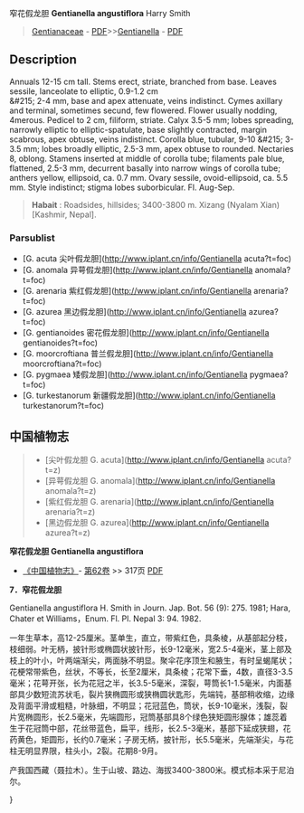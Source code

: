 窄花假龙胆 **Gentianella angustiflora** Harry Smith

> [Gentianaceae](http://www.iplant.cn/info/Gentianaceae?t=foc) - [PDF](http://www.iplant.cn/foc/pdf/Gentianaceae.pdf)>>[Gentianella](http://www.iplant.cn/info/Gentianella?t=foc) - [PDF](http://www.iplant.cn/foc/pdf/Gentianella.pdf)

## Description

Annuals 12-15 cm tall. Stems erect, striate, branched from base. Leaves sessile, lanceolate to elliptic, 0.9-1.2 cm<BR> &amp;#215; 2-4 mm, base and apex attenuate, veins indistinct. Cymes axillary and terminal, sometimes secund, few flowered. Flower usually nodding, 4merous. Pedicel to 2 cm, filiform, striate. Calyx 3.5-5 mm; lobes spreading, narrowly elliptic to elliptic-spatulate, base slightly contracted, margin scabrous, apex obtuse, veins indistinct. Corolla blue, tubular, 9-10 &amp;#215; 3-3.5 mm; lobes broadly elliptic, 2.5-3 mm, apex obtuse to rounded. Nectaries 8, oblong. Stamens inserted at middle of corolla tube; filaments pale blue, flattened, 2.5-3 mm, decurrent basally into narrow wings of corolla tube; anthers yellow, ellipsoid, ca. 0.7 mm. Ovary sessile, ovoid-ellipsoid, ca. 5.5 mm. Style indistinct; stigma lobes suborbicular. Fl. Aug-Sep.

> **Habait** : 
> Roadsides, hillsides; 3400-3800 m. Xizang (Nyalam Xian) [Kashmir, Nepal].

### Parsublist

* [G.  acuta  尖叶假龙胆](http://www.iplant.cn/info/Gentianella acuta?t=foc)
* [G.  anomala  异萼假龙胆](http://www.iplant.cn/info/Gentianella anomala?t=foc)
* [G.  arenaria  紫红假龙胆](http://www.iplant.cn/info/Gentianella arenaria?t=foc)
* [G.  azurea  黑边假龙胆](http://www.iplant.cn/info/Gentianella azurea?t=foc)
* [G.  gentianoides  密花假龙胆](http://www.iplant.cn/info/Gentianella gentianoides?t=foc)
* [G.  moorcroftiana  普兰假龙胆](http://www.iplant.cn/info/Gentianella moorcroftiana?t=foc)
* [G.  pygmaea  矮假龙胆](http://www.iplant.cn/info/Gentianella pygmaea?t=foc)
* [G.  turkestanorum  新疆假龙胆](http://www.iplant.cn/info/Gentianella turkestanorum?t=foc)

## 中国植物志

> * [尖叶假龙胆  G.  acuta](http://www.iplant.cn/info/Gentianella acuta?t=z)
> * [异萼假龙胆  G.  anomala](http://www.iplant.cn/info/Gentianella anomala?t=z)
> * [紫红假龙胆  G.  arenaria](http://www.iplant.cn/info/Gentianella arenaria?t=z)
> * [黑边假龙胆  G.  azurea](http://www.iplant.cn/info/Gentianella azurea?t=z)

**窄花假龙胆 Gentianella angustiflora**

* [《中国植物志》](http://www.iplant.cn/frps)- [第62卷](http://www.iplant.cn/frps/vol/62) >> 317页 [PDF](http://www.iplant.cn/frps/pdf/62/317.PDF)

**7．窄花假龙胆**

Gentianella angustiflora H. Smith in Journ. Jap. Bot. 56 (9): 275. 1981; Hara, Chater et Williams，Enum. Fl. Pl. Nepal 3: 94. 1982.

一年生草本，高12-25厘米。茎单生，直立，带紫红色，具条棱，从基部起分枝，枝细弱。叶无柄，披针形或椭圆状披针形，长9-12毫米，宽2.5-4毫米，茎上部及枝上的叶小，叶两端渐尖，两面脉不明显。聚伞花序顶生和腋生，有时呈蝎尾状；花梗常带紫色，丝状，不等长，长至2厘米，具条棱；花常下垂，4数，直径3-3.5毫米；花萼开张，长为花冠之半，长3.5-5毫米，深裂，萼筒长1-1.5毫米，内面基部具少数短流苏状毛，裂片狭椭圆形或狭椭圆状匙形，先端钝，基部稍收缩，边缘及背面平滑或粗糙，叶脉细，不明显；花冠蓝色，筒状，长9-10毫米，浅裂，裂片宽椭圆形，长2.5毫米，先端圆形，冠筒基部具8个绿色狭矩圆形腺体；雄蕊着生于花冠筒中部，花丝带蓝色，扁平，线形，长2.5-3毫米，基部下延成狭翅，花药黄色，矩圆形，长约0.7毫米；子房无柄，披针形，长5.5毫米，先端渐尖，与花柱无明显界限，柱头小，2裂。花期8-9月。

产我国西藏（聂拉木）。生于山坡、路边、海拔3400-3800米。模式标本采于尼泊尔。

}
